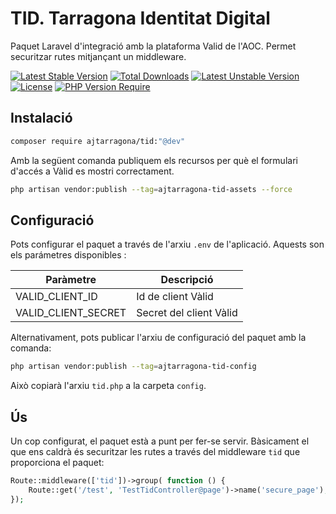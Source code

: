 # TID. Tarragona Identitat Digital
Paquet Laravel d'integració amb la plataforma Valid de l'AOC.
Permet securitzar rutes mitjançant un middleware.

[![Latest Stable Version](http://poser.pugx.org/ajtarragona/tid/v)](https://packagist.org/packages/ajtarragona/tid) 
[![Total Downloads](http://poser.pugx.org/ajtarragona/tid/downloads)](https://packagist.org/packages/ajtarragona/tid) 
[![Latest Unstable Version](http://poser.pugx.org/ajtarragona/tid/v/unstable)](https://packagist.org/packages/ajtarragona/tid) 
[![License](http://poser.pugx.org/ajtarragona/tid/license)](https://packagist.org/packages/ajtarragona/tid) 
[![PHP Version Require](http://poser.pugx.org/ajtarragona/tid/require/php)](https://packagist.org/packages/ajtarragona/tid)



## Instalació
```bash
composer require ajtarragona/tid:"@dev"
``` 

Amb la següent comanda publiquem els recursos per què el formulari d'accés a Vàlid es mostri correctament.
```bash
php artisan vendor:publish --tag=ajtarragona-tid-assets --force
```

## Configuració
Pots configurar el paquet a través de l'arxiu `.env` de l'aplicació. Aquests son els parámetres disponibles :

Paràmetre |  Descripció
--- | ---
VALID_CLIENT_ID | Id de client Vàlid 
VALID_CLIENT_SECRET | Secret del client Vàlid  


Alternativament, pots publicar l'arxiu de configuració del paquet amb la comanda:

```bash
php artisan vendor:publish --tag=ajtarragona-tid-config
```

Això copiarà l'arxiu `tid.php` a la carpeta `config`.



## Ús
Un cop configurat, el paquet està a punt per fer-se servir.
Bàsicament el que ens caldrà és securitzar les rutes a través del middleware `tid` que proporciona el paquet:

```php
Route::middleware(['tid'])->group( function () {
    Route::get('/test', 'TestTidController@page')->name('secure_page');
});
```


